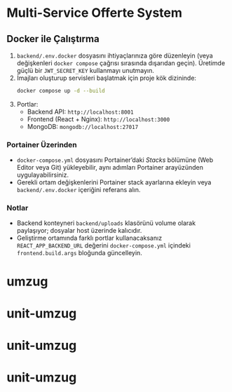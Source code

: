 # Multi-Service Offerte System

## Docker ile Çalıştırma

1. `backend/.env.docker` dosyasını ihtiyaçlarınıza göre düzenleyin (veya değişkenleri `docker compose` çağrısı sırasında dışarıdan geçin). Üretimde güçlü bir `JWT_SECRET_KEY` kullanmayı unutmayın.
2. İmajları oluşturup servisleri başlatmak için proje kök dizininde:
   ```bash
   docker compose up -d --build
   ```
3. Portlar:
   - Backend API: `http://localhost:8001`
   - Frontend (React + Nginx): `http://localhost:3000`
   - MongoDB: `mongodb://localhost:27017`

### Portainer Üzerinden

- `docker-compose.yml` dosyasını Portainer’daki *Stacks* bölümüne (Web Editor veya Git) yükleyebilir, aynı adımları Portainer arayüzünden uygulayabilirsiniz.
- Gerekli ortam değişkenlerini Portainer stack ayarlarına ekleyin veya `backend/.env.docker` içeriğini referans alın.

### Notlar

- Backend konteyneri `backend/uploads` klasörünü volume olarak paylaşıyor; dosyalar host üzerinde kalıcıdır.
- Geliştirme ortamında farklı portlar kullanacaksanız `REACT_APP_BACKEND_URL` değerini `docker-compose.yml` içindeki `frontend.build.args` bloğunda güncelleyin.
# umzug
# unit-umzug
# unit-umzug
# unit-umzug
